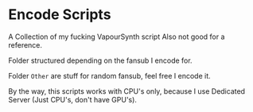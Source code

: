 # Encode Scripts

A Collection of my fucking VapourSynth script
Also not good for a reference.

Folder structured depending on the fansub I encode for.

Folder `Other` are stuff for random fansub, feel free I encode it.

By the way, this scripts works with CPU's only, because I use Dedicated Server (Just CPU's, don't have GPU's).
